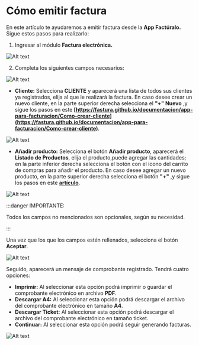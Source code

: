 # Cómo emitir factura

En este artículo te ayudaremos a emitir factura desde la **App Factúralo.** Sigue estos pasos para realizarlo:

1. Ingresar al módulo **Factura electrónica.**

![Alt text](img/Fact.jpg)

2. Completa los siguientes campos necesarios:

![Alt text](img/app3.jpeg)

- **Cliente:** Selecciona **CLIENTE** y aparecerá una lista de todos sus clientes ya registrados, elija al que le realizará la factura. En caso desee crear un nuevo cliente, en la parte superior derecha selecciona el **"+" Nuevo** ,y sigue los pasos en este **[https://fastura.github.io/documentacion/app-para-facturacion/Como-crear-cliente](https://fastura.github.io/documentacion/app-para-facturacion/Como-crear-cliente)**.

![Alt text](img/app4.jpeg)

- **Añadir producto:** Selecciona el botón **Añadir producto**, aparecerá el **Listado de Productos**, elija el producto,puede agregar las cantidades; en la parte inferior derecha selecciona el botón  con el icono del carrito de compras para añadir el producto. En caso desee agregar un nuevo producto, en la parte superior derecha selecciona el botón **"+"** ,y sigue los pasos en este **[artículo](https://fastura.github.io/documentacion/app-para-facturacion/Como-crear-un-producto)**.

![Alt text](img/app6.jpeg)

:::danger IMPORTANTE:

Todos los campos no mencionados son opcionales, según su necesidad.

:::

Una vez que los que los campos estén rellenados, selecciona el botón **Aceptar**.

![Alt text](img/appfinal.jpeg)

Seguido, aparecerá un mensaje de comprobante registrado. Tendrá cuatro opciones:

- **Imprimir:** Al seleccionar esta opción podrá imprimir o guardar el comprobante electrónico en archivo **PDF**.
- **Descargar A4:** Al seleccionar esta opción podrá descargar el archivo del comprobante electrónico en tamaño **A4**.
- **Descargar Ticket:** Al seleccionar esta opción podrá descargar el archivo del comprobante electrónico en tamaño ticket.
- **Continuar:** Al seleccionar esta opción podrá seguir generando facturas.

![Alt text](img/app7.jpeg)

